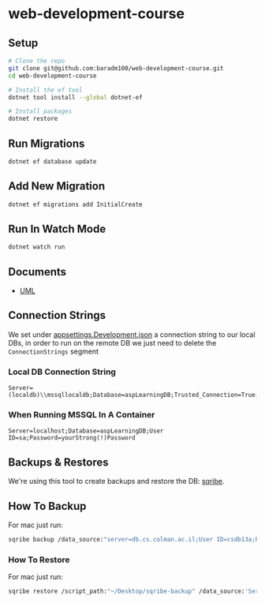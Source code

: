 # web-development-course

## Setup

```bash
# Clone the repo
git clone git@github.com:baradm100/web-development-course.git
cd web-development-course

# Install the ef tool
dotnet tool install --global dotnet-ef

# Install packages
dotnet restore
```

## Run Migrations

```bash
dotnet ef database update
```

## Add New Migration

```bash
dotnet ef migrations add InitialCreate
```

## Run In Watch Mode

```bash
dotnet watch run
```

## Documents

- [UML](https://lucid.app/lucidchart/invitations/accept/inv_d49a6e28-5842-4ef0-bf0c-35581ee00ad5)

## Connection Strings

We set under [appsettings.Development.json](./appsettings.Development.json) a connection string to our local DBs, in order to run on the remote DB we just need to delete the `ConnectionStrings` segment

### Local DB Connection String

```
Server=(localdb)\\mssqllocaldb;Database=aspLearningDB;Trusted_Connection=True;MultipleActiveResultSets=true
```

### When Running MSSQL In A Container

```
Server=localhost;Database=aspLearningDB;User ID=sa;Password=yourStrong(!)Password
```

## Backups & Restores

We're using this tool to create backups and restore the DB: [sqribe](https://sqribe.app/).

## How To Backup

For mac just run:

```bash
sqribe backup /data_source:"server=db.cs.colman.ac.il;User ID=csdb13a;Password=********;Database=CsDB13;" /objects:"all" /output_path:"~/Desktop/sqribe-backup"
```

### How To Restore

For mac just run:

```bash
sqribe restore /script_path:"~/Desktop/sqribe-backup" /data_source:'Server=localhost;Database=aspLearningDB;User ID=sa;Password=yourStrong(!)Password;' /objects:"all"
```
